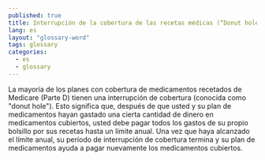 ```yaml
---
published: true
title: Interrupción de la cobertura de las recetas médicas (“Donut hole”).
lang: es
layout: "glossary-word"
tags: glossary
categories:
  - es
  - glossary
---
```


La mayoría de los planes con cobertura de medicamentos recetados de Medicare (Parte D) tienen una interrupción de cobertura (conocida como "donut hole"). Esto significa que, después de que usted y su plan de medicamentos hayan gastado una cierta cantidad de dinero en medicamentos cubiertos, usted debe pagar todos los gastos de su propio bolsillo por sus recetas hasta un límite anual. Una vez que haya alcanzado el límite anual, su período de interrupción de cobertura termina y su plan de medicamentos ayuda a pagar nuevamente los medicamentos cubiertos.
